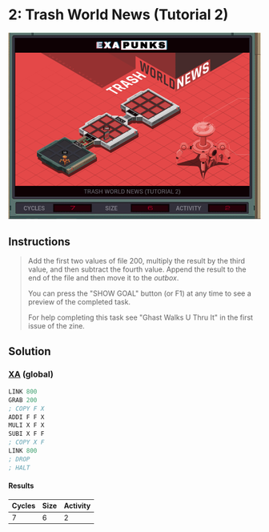 # 2: Trash World News (Tutorial 2)

<div align="center"><img src="EXAPUNKS - TRASH WORLD NEWS (7, 6, 2, 2023-05-19-15-01-09).gif" /></div>

## Instructions
> Add the first two values of file 200, multiply the result by the third value, and then subtract the fourth value. Append the result to the end of the file and then move it to the *outbox*.
> 
> You can press the "SHOW GOAL" button (or F1) at any time to see a preview of the completed task.
> 
> For help completing this task see "Ghast Walks U Thru It" in the first issue of the zine.

## Solution

### [XA](XA.exa) (global)
```asm
LINK 800
GRAB 200
; COPY F X
ADDI F F X
MULI X F X
SUBI X F F
; COPY X F
LINK 800
; DROP
; HALT
```

#### Results
| Cycles | Size | Activity |
|--------|------|----------|
| 7      | 6    | 2        |
